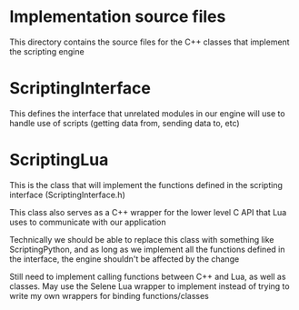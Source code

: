 # Implementation source files
This directory contains the source files for the C++ classes that implement the scripting engine

# ScriptingInterface
This defines the interface that unrelated modules in our engine will use to handle use of scripts (getting data from, sending data to, etc)

# ScriptingLua
This is the class that will implement the functions defined in the scripting interface (ScriptingInterface.h)

This class also serves as a C++ wrapper for the lower level C API that Lua uses to communicate with our application

Technically we should be able to replace this class with something like ScriptingPython, and as long as we implement all the functions defined in the interface, the engine shouldn't be affected by the change

Still need to implement calling functions between C++ and Lua, as well as classes. May use the Selene Lua wrapper to implement instead of trying to write my own wrappers for binding functions/classes
